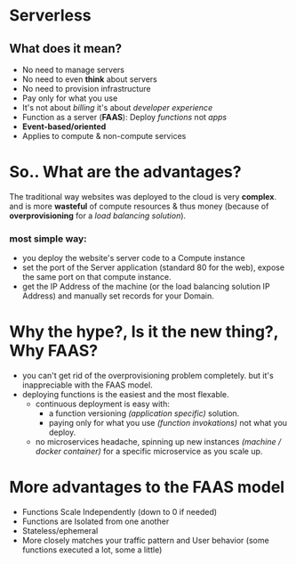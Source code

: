 # Serverless
## What does it mean?
- No need to manage servers
- No need to even **think** about servers
- No need to provision infrastructure
- Pay only for what you use
- It's not about *billing* it's about *developer experience* 
- Function as a server (**FAAS**): Deploy *functions* not *apps*
- **Event-based/oriented**
- Applies to compute & non-compute services

# So.. What are the advantages?
The traditional way websites was deployed to the cloud is very **complex**.
and is more **wasteful** of compute resources & thus money (because of **overprovisioning** for a *load balancing solution*).
### most simple way:
- you deploy the website's server code to a Compute instance 
- set the port of the Server application (standard 80 for the web), expose the same port on that compute instance.
- get the IP Address of the machine (or the load balancing solution IP Address) and manually set records for your Domain.

# Why the hype?, Is it the new thing?, Why FAAS?
- you can't get rid of the overprovisioning problem completely. but it's inappreciable with the FAAS model.
- deploying functions is the easiest and the most flexable.
    - continuous deployment is easy with:
        - a function versioning *(application specific)* solution.
        - paying only for what you use *(function invokations)* not what you deploy.
    - no microservices headache, spinning up new instances *(machine / docker container)* for a specific microservice as you scale up. 
# More advantages to the FAAS model
- Functions Scale Independently (down to 0 if needed)
- Functions are Isolated from one another
- Stateless/ephemeral
- More closely matches your traffic pattern and User behavior (some functions executed a lot, some a little)

